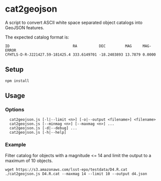 cat2geojson
===

A script to convert ASCII white space separated object catalogs into GeoJSON features.

The expected catalog format is:
 
    ID                             RA          DEC         MAG     MAG-ERROR
    CFHTLS-D-R-J221427.59-181425.4 333.6149701 -18.2403893 13.7879 0.0000

Setup
--

    npm install

Usage
--

### Options

```
  cat2geojson.js [-l|--limit <n>] [-o|--output <filename>] <filename>
  cat2geojson.js [--minmag <n>] [--maxmag <n>] ...
  cat2geojson.js [-d|--debug] ...
  cat2geojson.js [-h|--help]
```

### Example

Filter catalog for objects with a magnitude <= 14 and limit the output to a
maximum of 10 objects.

    wget https://s3.amazonaws.com/lsst-epo/testdata/D4.R.cat
    ./cat2geojson.js D4.R.cat --maxmag 14 --limit 10 --output d4.json
